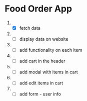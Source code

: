 # Food Order App

1. - [x] fetch data
2. - [ ] display data on website
3. - [ ] add functionality on each item
4. - [ ] add cart in the header
5. - [ ] add modal with items in cart
6. - [ ] add edit items in cart
7. - [ ] add form - user info
